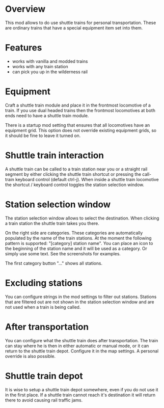 # Overview

This mod allows to do use shuttle trains for personal transportation. These are ordinary
trains that have a special equipment item set into them.

# Features

* works with vanilla and modded trains
* works with any train station
* can pick you up in the wilderness rail

# Equipment

Craft a shuttle train module and place it in the frontmost locomotive of a train. If
you use dual headed trains then the frontmost locomotives at both ends need to have
a shuttle train module.

There is a startup mod setting that ensures that all locomotives have an equipment grid.
This option does not override existing equipment grids, so it should be fine to leave
it turned on.

# Shuttle train interaction

A shuttle train can be called to a train station near you or a straight rail segment
by either clicking the shuttle train shortcut or pressing the call-train keyboard
control (default ctrl-j). When inside a shuttle train locomotive the shortcut / keyboard
control toggles the station selection window.

# Station selection window

The station selection window allows to select the destination. When clicking a train
station the shuttle train takes you there.

On the right side are categories. These categories are automatically populated by
the name of the train stations. At the moment the following pattern is supported:
"[category] station name". You can place an icon to the beginning of the station
name and it will be used as a category. Or simply use some text. See the screenshots
for examples.

The first category button "..." shows all stations.

# Excluding stations

You can configure strings in the mod settings to filter out stations. Stations that
are filtered out are not shown in the station selection window and are not used when
a train is being called.

# After transportation

You can configure what the shuttle train does after transportation. The train can
stay where he is then in either automatic or manual mode, or it can return to the
shuttle train depot. Configure it in the map settings. A personal override is also
possible.

# Shuttle train depot

It is wise to setup a shuttle train depot somewhere, even if you do not use it in
the first place. If a shuttle train cannot reach it's destination it will return
there to avoid causing rail traffic jams.

